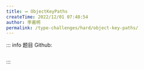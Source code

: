 ```yaml
---
title: ➖ ObjectKeyPaths
createTime: 2022/12/01 07:48:54
author: 李嘉明
permalink: /type-challenges/hard/object-key-paths/
---
```


::: info 题目
Github: []()

```ts

```

:::
